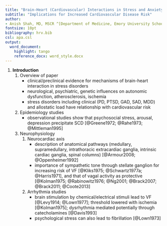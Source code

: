 ```yaml
---
title: "Brain-Heart (Cardiovascular) Interactions in Stress and Anxiety Related Disorders"
subtitle: "Implications for Increased Cardiovascular Disease Risk"
author:
- Anish Shah, MD, MSCR ^[Department of Medicine, Emory University School of Medicine, Atlanta, Georgia] 
fontsize: 10pt
bibliography: hrv.bib
csl: apa.csl
output:
  word_document:
    highlight: tango
    reference_docx: word_style.docx
---
```


1. **Introduction**
	1. Overview of paper
		- clinical/preclinical evidence for mechanisms of brain-heart interaction in stress disorders
		- neurological, psychiatric, genetic influences on autonomic dysfunction, atherosclerosis, ischemia
		- stress disorders including clinical (PD, PTSD, GAD, SAD, MDD) and allostatic load have relationship with cardiovascular risk
	1. Epidemiology studies
		- observational studies show that psychosocial stress, arousal, depression precipitate SCD [@Greene1972; @Rahe1973; @Mittleman1995]
	1. Neurophysiology 
		1. Neurocardiac axis 
			- description of anatomical pathways (medullary, supramedullary, intrathoracic extracardiac ganglia, intrinsic cardiac ganglia, spinal columns) [@Armour2008; @Oppenheimer1992]
			- importance of sympathetic tone through stellate ganglion for increasing risk of VF [@Kliks1975; @Schwartz1977a; @Harris1971], and that of vagal activity as protective [@Kolman1975; @Rabinowitz1976; @Ng2001; @Brack2007; @Brack2011; @Coote2013]
		1. Arrhythmia studies
			- brain stimulation by chemical/electrical stimuli lead to VF [@Levy1914; @Lown1977]; threshold lowered with ischemia [@Kolman1975]; dysrhythmia mediated potentially through catecholamines [@Davis1993]
			- psychological stress can also lead to fibrillation [@Lown1973]
